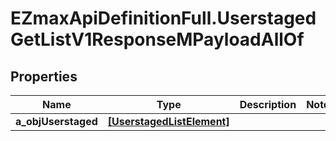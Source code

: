 # EZmaxApiDefinitionFull.UserstagedGetListV1ResponseMPayloadAllOf

## Properties

Name | Type | Description | Notes
------------ | ------------- | ------------- | -------------
**a_objUserstaged** | [**[UserstagedListElement]**](UserstagedListElement.md) |  | 


